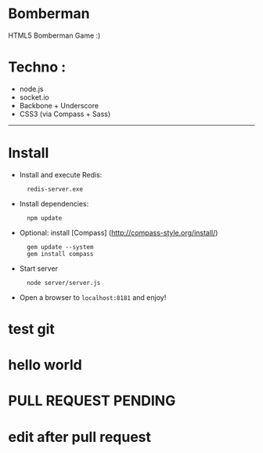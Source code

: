 # Bomberman
HTML5 Bomberman Game :)

Techno :
===============

 * node.js
 * socket.io
 * Backbone + Underscore
 * CSS3 (via Compass + Sass)


***


Install
===============

* Install and execute Redis:

		redis-server.exe

* Install dependencies:

		npm update

* Optional: install [Compass] (http://compass-style.org/install/)

		gem update --system
		gem install compass

* Start server

		node server/server.js


* Open a browser to `localhost:8181` and enjoy!

# test git
# hello world

# PULL REQUEST PENDING
# edit after pull request
